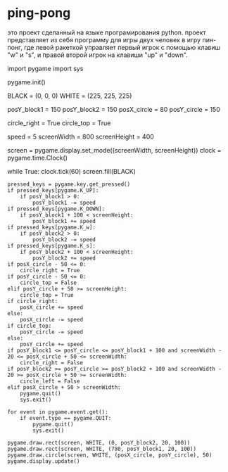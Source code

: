 # ping-pong
это проект сделанный на языке програмирования python. проект представляет из себя программу для игры двух человек в игру пин-понг, где левой ракеткой управляет первый игрок с помощью клавиш "w" и "s", и правой второй игрок на клавиши "up" и "down".

import pygame
import sys

pygame.init()

BLACK = (0, 0, 0)
WHITE = (225, 225, 225)
 
posY_block1 = 150
posY_block2 = 150
posX_circle = 80
posY_circle = 150

circle_right = True
circle_top = True

speed = 5
screenWidth = 800
screenHeight = 400
 
screen = pygame.display.set_mode((screenWidth, screenHeight))
clock = pygame.time.Clock()

while True:
    clock.tick(60)
    screen.fill(BLACK)
 
    pressed_keys = pygame.key.get_pressed()
    if pressed_keys[pygame.K_UP]:
        if posY_block1 > 0:
            posY_block1 -= speed
    if pressed_keys[pygame.K_DOWN]:
        if posY_block1 + 100 < screenHeight:
            posY_block1 += speed
    if pressed_keys[pygame.K_w]:
        if posY_block2 > 0:
            posY_block2 -= speed
    if pressed_keys[pygame.K_s]:
        if posY_block2 + 100 < screenHeight:
            posY_block2 += speed
    if posX_circle - 50 <= 0:
        circle_right = True
    if posY_circle - 50 <= 0:
        circle_top = False
    elif posY_circle + 50 >= screenHeight:
        circle_top = True
    if circle_right:
        posX_circle += speed
    else:
        posX_circle -= speed
    if circle_top:
        posY_circle -= speed
    else:
        posY_circle += speed
    if posY_block1 <= posY_circle <= posY_block1 + 100 and screenWidth - 20 <= posX_circle + 50 <= screenWidth:
        circle_right = False
    if posY_block2 >= posY_circle >= posY_block2 + 100 and screenWidth - 20 >= posX_circle + 50 >= screenWidth:
        circle_left = False
    elif posX_circle + 50 > screenWidth:
        pygame.quit()
        sys.exit()

    for event in pygame.event.get():
        if event.type == pygame.QUIT:
            pygame.quit()
            sys.exit()

    pygame.draw.rect(screen, WHITE, (0, posY_block2, 20, 100))
    pygame.draw.rect(screen, WHITE, (780, posY_block1, 20, 100))
    pygame.draw.circle(screen, WHITE, (posX_circle, posY_circle), 50)
    pygame.display.update()
